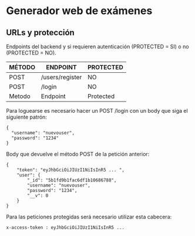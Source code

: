 # Generador web de exámenes

## URLs y protección
Endpoints del backend y si requieren autenticación (PROTECTED = SI) o no (PROTECTED = NO).

| MÉTODO | ENDPOINT                | PROTECTED |
|--------|-------------------------|-----------|
| POST | /users/register | NO
| POST | /login | NO
| Metodo | Endpoint | Protected

Para loguearse es necesario hacer un POST /login con un body que siga el siguiente patrón: 

    {
      "username": "nuevouser",
      "password": "1234"
    }

Body que devuelve el método POST de la petición anterior:

    {
        "token": "eyJhbGciOiJIUzI1NiIsInR5 ... ",
        "user": {
            "_id": "5b1fd9b1fac6df1b10686788",
            "username": "nuevouser",
            "password": "1234",
            "__v": 0
        }
    }

Para las peticiones protegidas será necesario utilizar esta cabecera:

    x-access-token : eyJhbGciOiJIUzI1NiIsInR5 ...

